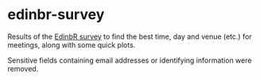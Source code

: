 # edinbr-survey

Results of the [EdinbR survey](http://edinbr.org/edinbr/2015/02/22/edinbr-survey.html) to find the best time, day and venue (etc.) for meetings, along with some quick plots.

Sensitive fields containing email addresses or identifying information were removed.
